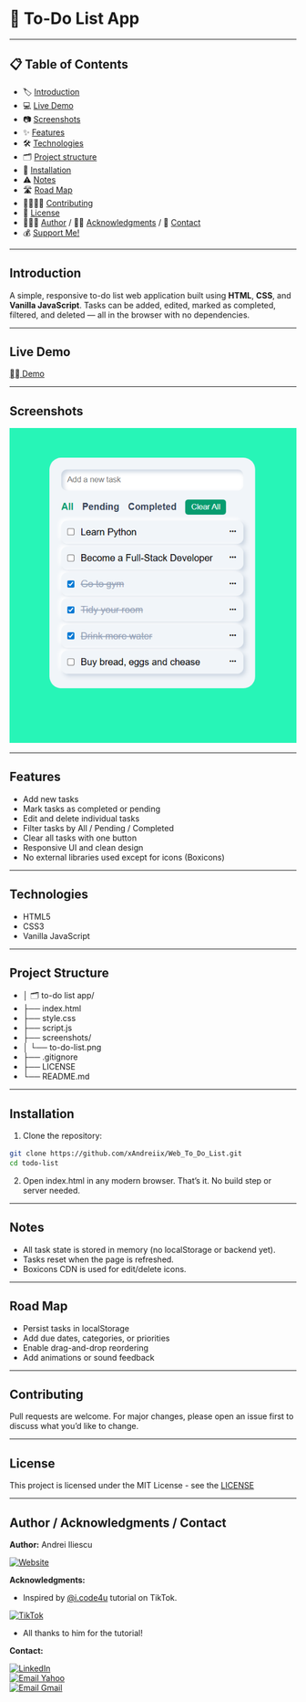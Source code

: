 # 📝 To-Do List App

---

## 📋 Table of Contents
- 🏷️ [Introduction](#introduction)
- 💻 [Live Demo](#live-demo)
- 📷 [Screenshots](#screenshots)
- ✨ [Features](#features)
- 🛠️ [Technologies](#technologies)
- 🗂️ [Project structure](#project-structure)
- 💾 [Installation](#installation)
- ⚠️ [Notes](#notes)
- 🛣️ [Road Map](#road-map)
- 🫱🏻‍🫲🏼 [Contributing](#contributing)
- 📜 [License](#license)
- 👨🏻‍💻 [Author](#author--acknowledgments--contact) / 🙏🏻 [Acknowledgments](#author--acknowledgments--contact) / 📩 [Contact](#author--acknowledgments--contact)
- 💰 [Support Me!](#if-you-want-to-support-me)

---

## Introduction
A simple, responsive to-do list web application built using **HTML**, **CSS**, and **Vanilla JavaScript**. Tasks can be added, edited, marked as completed, filtered, and deleted — all in the browser with no dependencies.
<!-- ## Badges -->

---

## Live Demo
[⛓️‍💥 Demo](https://web-to-do-list-azure.vercel.app/)

---

## Screenshots
<p align="center">
  <img src="screenshots/to-do-list.png" width="600">
</p>

---

## Features
- Add new tasks
- Mark tasks as completed or pending
- Edit and delete individual tasks
- Filter tasks by All / Pending / Completed
- Clear all tasks with one button
- Responsive UI and clean design
- No external libraries used except for icons (Boxicons)

---

## Technologies
- HTML5
- CSS3
- Vanilla JavaScript

---

## Project Structure
- │ 🗂️ to-do list app/
- ├── index.html
- ├── style.css
- ├── script.js
- ├── screenshots/
- │   └── to-do-list.png
- ├── .gitignore
- ├── LICENSE
- └── README.md

---

## Installation
1. Clone the repository:
```bash
git clone https://github.com/xAndreiix/Web_To_Do_List.git
cd todo-list
```
2. Open index.html in any modern browser. That’s it. No build step or server needed.
<!-- ## Usage -->
<!-- ## Configuration -->
<!-- ## Runing tests -->
<!-- ## Deployment -->

---

## Notes
- All task state is stored in memory (no localStorage or backend yet).
- Tasks reset when the page is refreshed.
- Boxicons CDN is used for edit/delete icons.

---

## Road Map
- Persist tasks in localStorage
- Add due dates, categories, or priorities
- Enable drag-and-drop reordering
- Add animations or sound feedback
<!-- ## FAQ -->

---

## Contributing
Pull requests are welcome.
For major changes, please open an issue first to discuss what you’d like to change.
<!-- ## Changelog -->

---

## License
This project is licensed under the MIT License - see the [LICENSE](LICENSE)

---

## Author / Acknowledgments / Contact
**Author:** 
Andrei Iliescu

[![Website](https://img.shields.io/badge/Website-PORTFOLIO-gold?style=for-the-badge&logo=about-dot-me&logoColor=white)](https://xandreiix.github.io/Andrei-Iliescu-Portfolio/)

**Acknowledgments:**  
- Inspired by [@i.code4u](https://www.tiktok.com/@i.code4u) tutorial on TikTok.

[![TikTok](https://img.shields.io/badge/TikTok-000000?style=for-the-badge&logo=TikTok&logoColor=white)](https://www.tiktok.com/@i.code4u/photo/7527571365814177046?is_from_webapp=1&sender_device=pc&web_id=7403075142698436128)
- All thanks to him for the tutorial!

**Contact:**  

[![LinkedIn](https://img.shields.io/badge/LinkedIn-0077B5?style=for-the-badge&logo=linkedin&logoColor=white)](https://linkedin.com/in/andrei-iliescu-aa7910214)<br>
[![Email Yahoo](https://img.shields.io/badge/Email-andrey_iliescu%40yahoo.com-6001D2?style=for-the-badge&logoColor=white)](mailto:andrey_iliescu@yahoo.com)<br>
[![Email Gmail](https://img.shields.io/badge/Gmail-andrei.iliescu13102000%40gmail.com-D14836?style=for-the-badge&logo=gmail&logoColor=white)](mailto:andrei.iliescu13102000@gmail.com)
